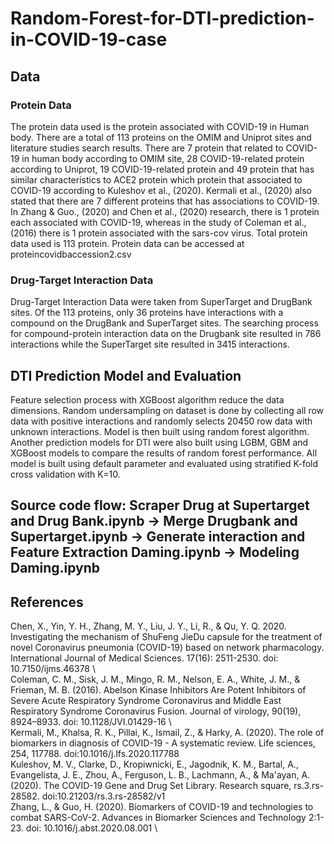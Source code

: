 # Random-Forest-for-DTI-prediction-in-COVID-19-case

## Data
### Protein Data
The protein data used is the protein associated with COVID-19 in Human body. There are a total of 113 proteins on the OMIM and Uniprot sites and literature studies search results. There are 7 protein that related to COVID-19 in human body according to OMIM site, 28 COVID-19-related protein according to Uniprot, 19 COVID-19-related protein and 49 protein that has similar characteristics to ACE2 protein which protein that associated to COVID-19 according to Kuleshov et al., (2020). Kermali et al., (2020) also stated that there are 7 different proteins that has associations to COVID-19. In Zhang & Guo., (2020) and Chen et al., (2020) research, there is 1 protein each associated with COVID-19, whereas in the study of Coleman et al., (2016) there is 1 protein associated with the sars-cov virus. Total protein data used is 113 protein. Protein data can be accessed at proteincovidbaccession2.csv

### Drug-Target Interaction Data
Drug-Target Interaction Data were taken from SuperTarget and DrugBank sites. Of the 113 proteins, only 36 proteins have interactions with a compound on the DrugBank and SuperTarget sites. The searching process for compound-protein interaction data on the Drugbank site resulted in 786 interactions while the SuperTarget site resulted in 3415 interactions.

## DTI Prediction Model and Evaluation
Feature selection process with XGBoost algorithm reduce the data dimensions. Random undersampling on dataset is done by collecting all row data with positive interactions and randomly selects 20450 row data with unknown interactions. Model is then built using random forest algorithm. Another prediction models for DTI were also built using LGBM, GBM and XGBoost models to compare the results of random forest performance. All model is built using default parameter and evaluated using stratified K-fold cross validation with K=10. 

## Source code flow: Scraper Drug at Supertarget and Drug Bank.ipynb -> Merge Drugbank and Supertarget.ipynb -> Generate interaction and Feature Extraction Daming.ipynb -> Modeling Daming.ipynb

## References
Chen, X., Yin, Y. H., Zhang, M. Y., Liu, J. Y., Li, R., & Qu, Y. Q. 2020.  Investigating the mechanism of ShuFeng JieDu capsule for the treatment of novel Coronavirus pneumonia (COVID-19) based on network pharmacology. International Journal of Medical Sciences. 17(16): 2511-2530. doi: 10.7150/ijms.46378 \  
Coleman, C. M., Sisk, J. M., Mingo, R. M., Nelson, E. A., White, J. M., & Frieman, M. B. (2016). Abelson Kinase Inhibitors Are Potent Inhibitors of Severe Acute Respiratory Syndrome Coronavirus and Middle East Respiratory Syndrome Coronavirus Fusion. Journal of virology, 90(19), 8924–8933. doi: 10.1128/JVI.01429-16 \  
Kermali, M., Khalsa, R. K., Pillai, K., Ismail, Z., & Harky, A. (2020). The role of biomarkers in diagnosis of COVID-19 - A systematic review. Life sciences, 254, 117788. doi:10.1016/j.lfs.2020.117788  \
Kuleshov, M. V., Clarke, D., Kropiwnicki, E., Jagodnik, K. M., Bartal, A., Evangelista, J. E., Zhou, A., Ferguson, L. B., Lachmann, A., & Ma'ayan, A. (2020). The COVID-19 Gene and Drug Set Library. Research square, rs.3.rs-28582. doi:10.21203/rs.3.rs-28582/v1  \
Zhang, L., & Guo, H. (2020). Biomarkers of COVID-19 and technologies to combat SARS-CoV-2.   Advances in Biomarker Sciences and Technology 2:1-23. doi: 10.1016/j.abst.2020.08.001  \

